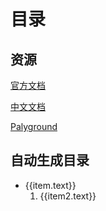 # 目录

## 资源

[官方文档](https://www.typescriptlang.org/docs/)

[中文文档](https://wangdoc.com/typescript/)

[Palyground](https://www.typescriptlang.org/play)

## 自动生成目录

<script setup>
import { useData } from 'vitepress'

const { theme } = useData()
const sidebar = 'sidebar'
const root_path = '/前端/TypeScript/'

function filter(items) {
    if (items.length < 2) {
        return false
    }
    return items.filter(item => item.path.startsWith(root_path)).length > 1
}
</script>

<ul>
    <li v-for = " (item, index) in theme[sidebar][root_path]">
        <a :href=item.link>{{item.text}}</a>
        <ol>
            <li v-if=filter(item.items) v-for = "(item2, index) in item.items">
                <a :href=item2.path>{{item2.text}}</a>
            </li>
        </ol>
    </li>
</ul>
